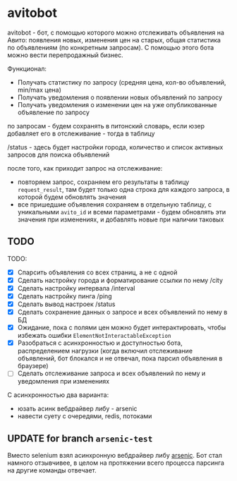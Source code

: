 # avitobot
avitobot - бот, с помощью которого можно отслеживать объявления на Авито: появления
новых, изменения цен на старых, общая статистика по объявлениям (по конкретным запросам).
С помощью этого бота можно вести перепродажный бизнес.

Функционал:
- Получать статистику по запросу (средняя цена, кол-во объявлений, min/max цена)
- Получать уведомления о появлении новых объявлений по запросу
- Получать уведомления о изменении цен на уже опубликованные объявление по запросу

по запросам - будем сохранять в питонский словарь, если юзер добавляет его в
отслеживание - тогда в таблицу

/status - здесь будет настройки города, количество и список активных запросов для
поиска объявлений

после того, как приходит запрос на отслеживание:
- повторяем запрос, сохраняем его результаты в таблицу `request_result`, там будет
только одна строка для каждого запроса, в которой будем обновлять значения
- все пришедшие объявления сохраняем в отдельную таблицу, с уникальными `avito_id`
и всеми параметрами - будем обновлять эти значения при изменениях, и добавлять 
новые при наличии таковых

## TODO
TODO:
- [x] Спарсить объявления со всех страниц, а не с одной
- [x] Сделать настройку города и форматирование ссылки по нему /city
- [x] Сделать настройку интервала /interval
- [x] Сделать настройку пинга /ping
- [x] Сделать вывод настроек /status
- [x] Сделать сохранение данных о запросе и всех объявлений по нему в БД
- [x] Ожидание, пока с полями цен можно будет интерактировать, чтобы избежать
ошибки `ElementNotInteractableException`
- [x] Разобраться с асинхронностью и доступностью бота, распределением нагрузки
(когда включил отслеживание объявлений, бот блокался и не отвечал, пока парсил 
объявления в браузере)
- [ ] Сделать отслеживание запроса и всех объявлений по нему и уведомления при изменениях

С асинхронностью два варианта:
- юзать асинк вебдрайвер либу - arsenic
- навести суету с очередями, redis, потоками

## UPDATE for branch `arsenic-test`
Вместо selenium взял асинхронную вебдрайвер либу [arsenic](https://github.com/HENNGE/arsenic).
Бот стал намного отзывчивее, в целом на протяжении всего процесса парсинга на 
другие команды отвечает.

